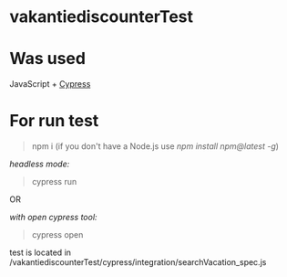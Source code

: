 # vakantiediscounterTest

# Was used

JavaScript + [Cypress](https://www.cypress.io/)

# For run test

> npm i (if you don't have a Node.js use *npm install npm@latest -g*)

*headless mode:* 
> cypress run

OR

*with open cypress tool:*
> cypress open

test is located in /vakantiediscounterTest/cypress/integration/searchVacation_spec.js

